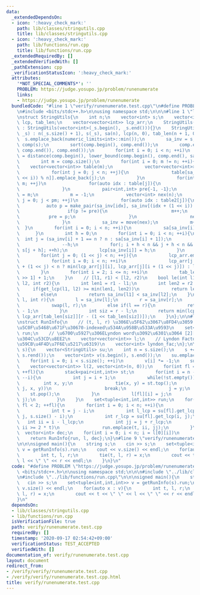 ```yaml
---
data:
  _extendedDependsOn:
  - icon: ':heavy_check_mark:'
    path: lib/classes/stringutils.cpp
    title: lib/classes/stringutils.cpp
  - icon: ':heavy_check_mark:'
    path: lib/functions/run.cpp
    title: lib/functions/run.cpp
  _extendedRequiredBy: []
  _extendedVerifiedWith: []
  _pathExtension: cpp
  _verificationStatusIcon: ':heavy_check_mark:'
  attributes:
    '*NOT_SPECIAL_COMMENTS*': ''
    PROBLEM: https://judge.yosupo.jp/problem/runenumerate
    links:
    - https://judge.yosupo.jp/problem/runenumerate
  bundledCode: "#line 1 \"verify/runenumerate.test.cpp\"\n#define PROBLEM \"https://judge.yosupo.jp/problem/runenumerate\"\
    \n#include <bits/stdc++.h>\n\nusing namespace std;\n\n\n#line 1 \"lib/classes/stringutils.cpp\"\
    \nstruct StringUtils{\n    int n;\n    vector<int> s;\n    vector<int> sa, sa_inv,\
    \ lcp, tab_len;\n    vector<vector<int>> lcp_arr;\n    StringUtils(string _s)\
    \ : StringUtils(vector<int>(_s.begin(), _s.end())){}\n    StringUtils(vector<int>\
    \ _s) : n(_s.size() + 1), s(_s), sa(n), lcp(n, 0), tab_len(n + 1, 0){\n      \
    \  s.emplace_back(numeric_limits<int>::min());\n        sa_inv = s;\n        vector<int>\
    \ comp(s);\n        sort(comp.begin(), comp.end());\n        comp.erase(unique(comp.begin(),\
    \ comp.end()), comp.end());\n        for(int i = 0; i < n; ++i)\n            sa_inv[i]\
    \ = distance(comp.begin(), lower_bound(comp.begin(), comp.end(), sa_inv[i]));\n\
    \        int m = comp.size();\n        for(int i = 0; m != n; ++i){\n        \
    \    vector<vector<int>> table(m);\n            vector<vector<int>> table2(m);\n\
    \            for(int j = 0; j < n; ++j){\n                table[sa_inv[(j + (1\
    \ << i)) % n]].emplace_back(j);\n            }\n            for(int j = 0; j <\
    \ m; ++j)\n                for(auto idx : table[j]){\n                    table2[sa_inv[idx]].emplace_back(idx);\n\
    \                }\n            pair<int,int> pre{-1, -1};\n            int pm\
    \ = m;\n            m = -1;\n            vector<int> nex(n);\n            for(int\
    \ j = 0; j < pm; ++j)\n                for(auto idx : table2[j]){\n          \
    \          auto p = make_pair(sa_inv[idx], sa_inv[(idx + (1 << i)) % n]);\n  \
    \                  if(p != pre){\n                        m++;\n             \
    \           pre = p;\n                    }\n                    nex[idx] = m;\n\
    \                }\n            sa_inv = move(nex);\n            m++;\n      \
    \  }\n        for(int i = 0; i < n; ++i){\n            sa[sa_inv[i]] = i;\n  \
    \      }\n        int h = 0;\n        for(int i = 0; i < n; ++i){\n          \
    \  int j = (sa_inv[i] + 1 == n ? n : sa[sa_inv[i] + 1]);\n            if(h)\n\
    \                --h;\n            for(; i + h < n && j + h < n && s[i + h] ==\
    \ s[j + h]; ++h);\n            lcp[sa_inv[i]] = h;\n        }\n        lcp_arr.emplace_back(lcp);\n\
    \        for(int j = 0; (1 << j) < n; ++j){\n            lcp_arr.emplace_back(n);\n\
    \            for(int i = 0; i < n; ++i)\n                lcp_arr[j + 1][i] = (i\
    \ + (1 << j) < n ? min(lcp_arr[j][i], lcp_arr[j][i + (1 << j)]) : lcp_arr[j][i]);\n\
    \        }\n        for(int i = 2; i <= n; ++i)\n            tab_len[i] = tab_len[i\
    \ >> 1] + 1;\n    }\n    // [l1, r1) < [l2, r2)\n    bool le(int l1, int r1, int\
    \ l2, int r2){\n        int len1 = r1 - l1;\n        int len2 = r2 - l2;\n   \
    \     if(get_lcp(l1, l2) >= min(len1, len2))\n            return len1 < len2;\n\
    \        else\n            return sa_inv[l1] < sa_inv[l2];\n    }\n    int get_lcp(int\
    \ l, int r){\n        l = sa_inv[l];\n        r = sa_inv[r];\n        if(l > r)\n\
    \            swap(l, r);\n        else if(l == r){\n            return n - sa[l]\
    \ - 1;\n        }\n        int siz = r - l;\n        return min(lcp_arr[tab_len[siz]][l],\
    \ lcp_arr[tab_len[siz]][r - (1 << tab_len[siz])]);\n    }\n};\n\n#line 1 \"lib/functions/run.cpp\"\
    \nstruct RunInfo{\n    // (t, l, r) \u306E\u5F62\u3067\u8FD4\u3059 t\u306F\u6700\
    \u5C0F\u5468\u671F\u30670-indexed\u534A\u958B\u533A\u9593\n    set<tuple<int,int,int>>\
    \ run;\n    // \u6700\u5927\u306ELyndon word\u3092\u6301\u3064 [2][n]\u30671\u5074\
    \u304C\u53CD\u8EE2\n    vector<vector<int>> l;\n    // Lyndon Factorization (\u958B\
    \u59CB\u4F4D\u7F6E\u5217\u6319)\n    vector<int> lyndon_fac;\n};\n\nRunInfo getRunInfo(string\
    \ s){\n    vector<StringUtils> su;\n    int n = s.size();\n    s += \"$\" + string(s.rbegin(),\
    \ s.rend());\n    vector<int> v(s.begin(), s.end());\n    su.emplace_back(v);\n\
    \    for(int i = 0; i < s.size(); ++i)\n        v[i] *= -1;\n    su.emplace_back(v);\n\
    \    vector<vector<int>> l(2, vector<int>(n, 0));\n    for(int fl = 0; fl < 2;\
    \ ++fl){\n        stack<pair<int,int>> st;\n        for(int i = n - 1; i >= 0;\
    \ --i){\n            int j = i + 1;\n            while(!st.empty()){\n       \
    \         int x, y;\n                tie(x, y) = st.top();\n                if(!su[fl].le(i,\
    \ j, x, y))\n                    break;\n                j = y;\n            \
    \    st.pop();\n            }\n            l[fl][i] = j;\n            st.emplace(i,\
    \ j);\n        }\n    }\n    set<tuple<int,int,int>> run;\n    for(int fl = 0;\
    \ fl < 2; ++fl){\n        for(int i = 0; i < n; ++i){\n            int j = l[fl][i];\n\
    \            int t = j - i;\n            int l_lcp = su[fl].get_lcp(s.size() -\
    \ j, s.size() - i);\n            int r_lcp = su[fl].get_lcp(i, j);\n         \
    \   int ii = i - l_lcp;\n            int jj = j + r_lcp;\n            if(jj -\
    \ ii >= 2 * t)\n                run.emplace(t, ii, jj);\n        }\n    }\n  \
    \  vector<int> dec;\n    for(int i = 0; i < n; i = l[0][i])\n        dec.emplace_back(i);\n\
    \    return RunInfo{run, l, dec};\n}\n#line 9 \"verify/runenumerate.test.cpp\"\
    \n\n\nsigned main(){\n    string s;\n    cin >> s;\n    set<tuple<int,int,int>>\
    \ v = getRunInfo(s).run;\n    cout << v.size() << endl;\n    for(auto x : v){\n\
    \        int t, l, r;\n        tie(t, l, r) = x;\n        cout << t << \" \" <<\
    \ l << \" \" << r << endl;\n    }\n}\n"
  code: "#define PROBLEM \"https://judge.yosupo.jp/problem/runenumerate\"\n#include\
    \ <bits/stdc++.h>\n\nusing namespace std;\n\n\n#include \"../lib/classes/stringutils.cpp\"\
    \n#include \"../lib/functions/run.cpp\"\n\n\nsigned main(){\n    string s;\n \
    \   cin >> s;\n    set<tuple<int,int,int>> v = getRunInfo(s).run;\n    cout <<\
    \ v.size() << endl;\n    for(auto x : v){\n        int t, l, r;\n        tie(t,\
    \ l, r) = x;\n        cout << t << \" \" << l << \" \" << r << endl;\n    }\n\
    }\n"
  dependsOn:
  - lib/classes/stringutils.cpp
  - lib/functions/run.cpp
  isVerificationFile: true
  path: verify/runenumerate.test.cpp
  requiredBy: []
  timestamp: '2020-09-17 02:54:42+09:00'
  verificationStatus: TEST_ACCEPTED
  verifiedWith: []
documentation_of: verify/runenumerate.test.cpp
layout: document
redirect_from:
- /verify/verify/runenumerate.test.cpp
- /verify/verify/runenumerate.test.cpp.html
title: verify/runenumerate.test.cpp
---
```

